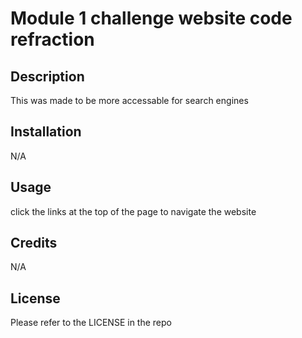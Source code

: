 # Module 1 challenge website code refraction

## Description

This was made to be more accessable for search engines

## Installation
N/A

## Usage

click the links at the top of the page to navigate the website

## Credits

N/A

## License

Please refer to the LICENSE in the repo
